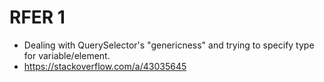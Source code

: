 # RFER 1
- Dealing with QuerySelector's "genericness" and trying to specify type for variable/element.
- https://stackoverflow.com/a/43035645